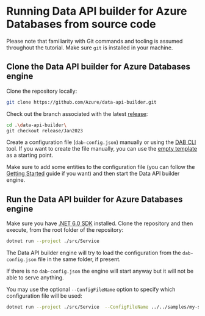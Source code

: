 # Running Data API builder for Azure Databases from source code

Please note that familiarity with Git commands and tooling is assumed throughout the tutorial. Make sure `git` is installed in your machine.

## Clone the Data API builder for Azure Databases engine

Clone the repository locally:

```bash
git clone https://github.com/Azure/data-api-builder.git
```

Check out the branch associated with the latest [release](https://github.com/Azure/data-api-builder/releases):

```bash
cd .\data-api-builder\
git checkout release/Jan2023
```

Create a configuration file (`dab-config.json`) manually or using the [DAB CLI](./dab-cli.md) tool. If you want to create the file manually, you can use the [empty template](../samples/basic-empty-dab-config.json) as a starting point.

Make sure to add some entities to the configuration file (you can follow the [Getting Started](./getting-started/getting-started.md) guide if you want) and then start the Data API builder engine.

## Run the Data API builder for Azure Databases engine

Make sure you have [.NET 6.0 SDK](https://dotnet.microsoft.com/download/dotnet/6.0.) installed. Clone the repository and then execute, from the root folder of the repository:

```sh
dotnet run --project ./src/Service
```

The Data API builder engine will try to load the configuration from the `dab-config.json` file in the same folder, if present.

If there is no `dab-config.json` the engine will start anyway but it will not be able to serve anything.

You may use the optional `--ConfigFileName` option to specify which configuration file will be used:

```sh
dotnet run --project ./src/Service  --ConfigFileName ../../samples/my-sample-dab-config.json
```
